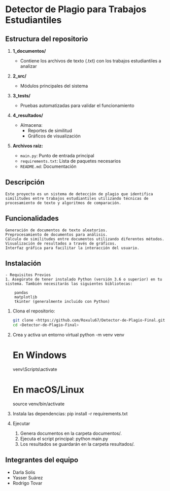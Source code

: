 # Detector de Plagio para Trabajos Estudiantiles

## Estructura del repositorio

1. **1_documentos/**
   - Contiene los archivos de texto (.txt) con los trabajos estudiantiles a analizar

2. **2_src/**
   - Módulos principales del sistema


3. **3_tests/**
   - Pruebas automatizadas para validar el funcionamiento

4. **4_resultados/**
   - Almacena:
     - Reportes de similitud
     - Gráficos de visualización

5. **Archivos raíz:**
   - `main.py`: Punto de entrada principal
   - `requirements.txt`: Lista de paquetes necesarios
   - `README.md`: Documentación

## Descripción
    Este proyecto es un sistema de detección de plagio que identifica similitudes entre trabajos estudiantiles utilizando técnicas de procesamiento de texto y algoritmos de comparación.


## Funcionalidades
    Generación de documentos de texto aleatorios.
    Preprocesamiento de documentos para análisis.
    Cálculo de similitudes entre documentos utilizando diferentes métodos.
    Visualización de resultados a través de gráficos.
    Interfaz gráfica para facilitar la interacción del usuario.

## Instalación
    - Requisitos Previos
    1. Asegúrate de tener instalado Python (versión 3.6 o superior) en tu sistema. También necesitarás las siguientes bibliotecas:

        pandas
        matplotlib
        tkinter (generalmente incluido con Python)

1. Clona el repositorio:
   ```bash
   git clone <https://github.com/Roxulu67/Detector-de-Plagio-Final.git>
   cd <Detector-de-Plagio-Final>

2. Crea y activa un entorno virtual
    python -m venv venv
    # En Windows
    venv\Scripts\activate
    # En macOS/Linux
    source venv/bin/activate

3. Instala las dependencias:
    pip install -r requirements.txt

3. Ejecutar
    1. Genera documentos en la carpeta documentos/.
    2. Ejecuta el script principal:
        python main.py
    3. Los resultados se guardarán en la carpeta resultados/.
       

## Integrantes del equipo
- Darla Solis
- Yasser Suárez
- Rodrigo Tovar
